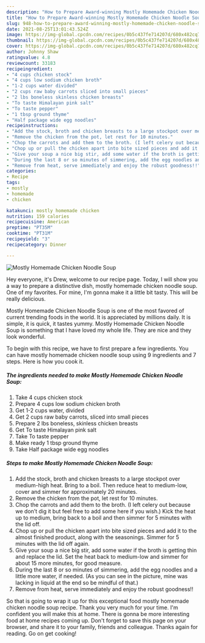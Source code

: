 ```yaml
---
description: "How to Prepare Award-winning Mostly Homemade Chicken Noodle Soup"
title: "How to Prepare Award-winning Mostly Homemade Chicken Noodle Soup"
slug: 948-how-to-prepare-award-winning-mostly-homemade-chicken-noodle-soup
date: 2021-08-25T13:01:43.524Z
image: https://img-global.cpcdn.com/recipes/0b5c437fe714207d/680x482cq70/mostly-homemade-chicken-noodle-soup-recipe-main-photo.jpg
thumbnail: https://img-global.cpcdn.com/recipes/0b5c437fe714207d/680x482cq70/mostly-homemade-chicken-noodle-soup-recipe-main-photo.jpg
cover: https://img-global.cpcdn.com/recipes/0b5c437fe714207d/680x482cq70/mostly-homemade-chicken-noodle-soup-recipe-main-photo.jpg
author: Johnny Shaw
ratingvalue: 4.8
reviewcount: 33183
recipeingredient:
- "4 cups chicken stock"
- "4 cups low sodium chicken broth"
- "1-2 cups water divided"
- "2 cups raw baby carrots sliced into small pieces"
- "2 lbs boneless skinless chicken breasts"
- "To taste Himalayan pink salt"
- "To taste pepper"
- "1 tbsp ground thyme"
- "Half package wide egg noodles"
recipeinstructions:
- "Add the stock, broth and chicken breasts to a large stockpot over medium-high heat. Bring to a boil. Then reduce heat to medium-low, cover and simmer for approximately 20 minutes."
- "Remove the chicken from the pot, let rest for 10 minutes."
- "Chop the carrots and add them to the broth. (I left celery out because we don’t dig it but feel free to add some here if you wish.) Kick the heat up to medium, bring back to a boil and then simmer for 5 minutes with the lid off."
- "Chop up or pull the chicken apart into bite sized pieces and add it to the almost finished product, along with the seasonings. Simmer for 5 minutes with the lid off again."
- "Give your soup a nice big stir, add some water if the broth is getting thin and replace the lid. Set the heat back to medium-low and simmer for about 15 more minutes, for good measure."
- "During the last 8 or so minutes of simmering, add the egg noodles and a little more water, if needed. (As you can see in the picture, mine was lacking in liquid at the end so be mindful of that.)"
- "Remove from heat, serve immediately and enjoy the robust goodness!!"
categories:
- Recipe
tags:
- mostly
- homemade
- chicken

katakunci: mostly homemade chicken 
nutrition: 159 calories
recipecuisine: American
preptime: "PT35M"
cooktime: "PT31M"
recipeyield: "3"
recipecategory: Dinner

---
```



![Mostly Homemade Chicken Noodle Soup](https://img-global.cpcdn.com/recipes/0b5c437fe714207d/680x482cq70/mostly-homemade-chicken-noodle-soup-recipe-main-photo.jpg)

Hey everyone, it's Drew, welcome to our recipe page. Today, I will show you a way to prepare a distinctive dish, mostly homemade chicken noodle soup. One of my favorites. For mine, I'm gonna make it a little bit tasty. This will be really delicious.

Mostly Homemade Chicken Noodle Soup is one of the most favored of current trending foods in the world. It is appreciated by millions daily. It is simple, it is quick, it tastes yummy. Mostly Homemade Chicken Noodle Soup is something that I have loved my whole life. They are nice and they look wonderful.




To begin with this recipe, we have to first prepare a few ingredients. You can have mostly homemade chicken noodle soup using 9 ingredients and 7 steps. Here is how you cook it.

<!--inarticleads1-->

##### The ingredients needed to make Mostly Homemade Chicken Noodle Soup:

1. Take 4 cups chicken stock
1. Prepare 4 cups low sodium chicken broth
1. Get 1-2 cups water, divided
1. Get 2 cups raw baby carrots, sliced into small pieces
1. Prepare 2 lbs boneless, skinless chicken breasts
1. Get To taste Himalayan pink salt
1. Take To taste pepper
1. Make ready 1 tbsp ground thyme
1. Take Half package wide egg noodles




<!--inarticleads2-->

##### Steps to make Mostly Homemade Chicken Noodle Soup:

1. Add the stock, broth and chicken breasts to a large stockpot over medium-high heat. Bring to a boil. Then reduce heat to medium-low, cover and simmer for approximately 20 minutes.
1. Remove the chicken from the pot, let rest for 10 minutes.
1. Chop the carrots and add them to the broth. (I left celery out because we don’t dig it but feel free to add some here if you wish.) Kick the heat up to medium, bring back to a boil and then simmer for 5 minutes with the lid off.
1. Chop up or pull the chicken apart into bite sized pieces and add it to the almost finished product, along with the seasonings. Simmer for 5 minutes with the lid off again.
1. Give your soup a nice big stir, add some water if the broth is getting thin and replace the lid. Set the heat back to medium-low and simmer for about 15 more minutes, for good measure.
1. During the last 8 or so minutes of simmering, add the egg noodles and a little more water, if needed. (As you can see in the picture, mine was lacking in liquid at the end so be mindful of that.)
1. Remove from heat, serve immediately and enjoy the robust goodness!!




So that is going to wrap it up for this exceptional food mostly homemade chicken noodle soup recipe. Thank you very much for your time. I'm confident you will make this at home. There is gonna be more interesting food at home recipes coming up. Don't forget to save this page on your browser, and share it to your family, friends and colleague. Thanks again for reading. Go on get cooking!
